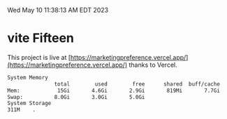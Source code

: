 Wed May 10 11:38:13 AM EDT 2023

# vite Fifteen


This project is live at [https://marketingpreference.vercel.app/](https://marketingpreference.vercel.app/) thanks to Vercel.

```bash
System Memory
               total        used        free      shared  buff/cache   available
Mem:            15Gi       4.6Gi       2.9Gi       819Mi       7.7Gi       9.5Gi
Swap:          8.0Gi       3.0Gi       5.0Gi
System Storage
311M	.
```
